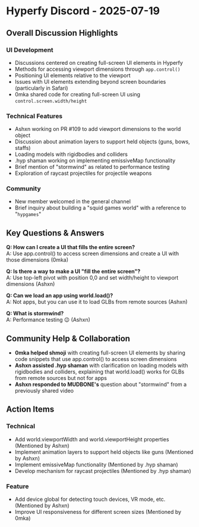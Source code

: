 # Hyperfy Discord - 2025-07-19

## Overall Discussion Highlights

### UI Development
- Discussions centered on creating full-screen UI elements in Hyperfy
- Methods for accessing viewport dimensions through `app.control()`
- Positioning UI elements relative to the viewport
- Issues with UI elements extending beyond screen boundaries (particularly in Safari)
- 0mka shared code for creating full-screen UI using `control.screen.width/height`

### Technical Features
- Ashxn working on PR #109 to add viewport dimensions to the world object
- Discussion about animation layers to support held objects (guns, bows, staffs)
- Loading models with rigidbodies and colliders
- .hyp shaman working on implementing emissiveMap functionality
- Brief mention of "stormwind" as related to performance testing
- Exploration of raycast projectiles for projectile weapons

### Community
- New member welcomed in the general channel
- Brief inquiry about building a "squid games world" with a reference to "`hypgames`"

## Key Questions & Answers

**Q: How can I create a UI that fills the entire screen?**  
A: Use app.control() to access screen dimensions and create a UI with those dimensions (0mka)

**Q: Is there a way to make a UI "fill the entire screen"?**  
A: Use top-left pivot with position 0,0 and set width/height to viewport dimensions (Ashxn)

**Q: Can we load an app using world.load()?**  
A: Not apps, but you can use it to load GLBs from remote sources (Ashxn)

**Q: What is stormwind?**  
A: Performance testing 😉 (Ashxn)

## Community Help & Collaboration

- **0mka helped shmoji** with creating full-screen UI elements by sharing code snippets that use app.control() to access screen dimensions
- **Ashxn assisted .hyp shaman** with clarification on loading models with rigidbodies and colliders, explaining that world.load() works for GLBs from remote sources but not for apps
- **Ashxn responded to MUDBONE's** question about "stormwind" from a previously shared video

## Action Items

### Technical
- Add world.viewportWidth and world.viewportHeight properties (Mentioned by Ashxn)
- Implement animation layers to support held objects like guns (Mentioned by Ashxn)
- Implement emissiveMap functionality (Mentioned by .hyp shaman)
- Develop mechanism for raycast projectiles (Mentioned by .hyp shaman)

### Feature
- Add device global for detecting touch devices, VR mode, etc. (Mentioned by Ashxn)
- Improve UI responsiveness for different screen sizes (Mentioned by 0mka)